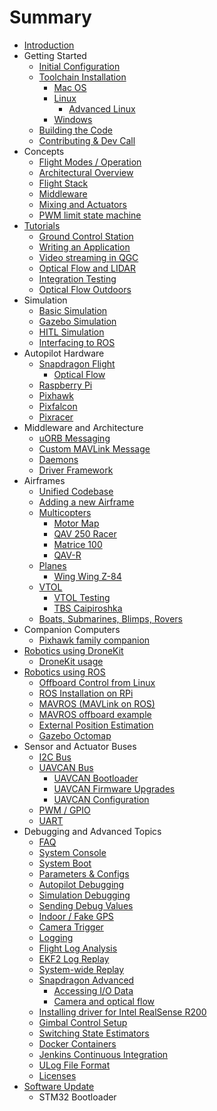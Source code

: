 # Summary

* [Introduction](README.md)
* Getting Started
    * [Initial Configuration](starting-initial-config.md)
    * [Toolchain Installation](starting-installing.md)
        * [Mac OS](starting-installing-mac.md)
        * [Linux](starting-installing-linux.md)
            * [Advanced Linux](starting-installing-linux-boutique.md)
        * [Windows](starting-installing-windows.md)
    * [Building the Code](starting-building.md)
    * [Contributing & Dev Call](starting-contributing.md)
* Concepts
    * [Flight Modes \/ Operation](concept-flight-modes.md)
    * [Architectural Overview](concept-architecture.md)
    * [Flight Stack](concept-flight-stack.md)
    * [Middleware](concept-middleware.md)
    * [Mixing and Actuators](concept-mixing.md)
    * [PWM limit state machine](concept-pwm_limit.md)
* [Tutorials](tutorials.md)
    * [Ground Control Station](qgroundcontrol-intro.md)
    * [Writing an Application](tutorial-hello-sky.md)
    * [Video streaming in QGC](advanced-videostreaming-qgc.md)
    * [Optical Flow and LIDAR](flow_lidar_setup.md)
    * [Integration Testing](tutorial-integration-testing.md)
    * [Optical Flow Outdoors](optical-flow-outdoors.md)
* Simulation
    * [Basic Simulation](simulation-sitl.md)
    * [Gazebo Simulation](simulation-gazebo.md)
    * [HITL Simulation](simulation-hitl.md)
    * [Interfacing to ROS](simulation-ros-interface.md)
* Autopilot Hardware
    * [Snapdragon Flight](hardware-snapdragon.md)
        * [Optical Flow](optical_flow.md)
    * [Raspberry Pi](hardware-rpi.md)
    * [Pixhawk](hardware-pixhawk.md)
    * [Pixfalcon](hardware-pixfalcon.md)
    * [Pixracer](hardware-pixracer.md)
* Middleware and Architecture
    * [uORB Messaging](advanced-uorb.md)
    * [Custom MAVLink Message](custom-mavlink-message.md)
    * [Daemons](architecture-daemon.md)
    * [Driver Framework](advanced-drivers.md)
* Airframes
    * [Unified Codebase](airframes-architecture.md)
    * [Adding a new Airframe](airframes-adding-a-new-frame.md)
    * [Multicopters](airframes-multicopter.md)
        * [Motor Map](airframes-motor-map.md)
        * [QAV 250 Racer](airframes-multicopter-qav250.md)
        * [Matrice 100](airframes-multicopter-matrice100.md)
        * [QAV-R](qav-r.md)
    * [Planes](airframes-plane.md)
        * [Wing Wing Z-84](airframes-plane-wing-z-84.md)
    * [VTOL](airframes-vtol.md)
        * [VTOL Testing](airframes-vtol-testing.md)
        * [TBS Caipiroshka](airframes-vtol-caipiroshka.md)
    * [Boats, Submarines, Blimps, Rovers](airframes-experimental.md)
* Companion Computers
    * [Pixhawk family companion](pixhawk-companion-computer.md)
* [Robotics using DroneKit](robotics-using-dronekit.md)
    * [DroneKit usage](dronekit-example.md)
* [Robotics using ROS](robotics-using-ros.md)
    * [Offboard Control from Linux](offboard-control.md)
    * [ROS Installation on RPi](ros-raspberrypi-installation.md)
    * [MAVROS \(MAVLink on ROS\)](ros-mavros-installation.md)
    * [MAVROS offboard example](ros-mavros-offboard.md)
    * [External Position Estimation](external-position.md)
    * [Gazebo Octomap](simulation-gazebo-octomap.md)
* Sensor and Actuator Buses
    * [I2C Bus](i2c-intro.md)
    * [UAVCAN Bus](uavcan-intro.md)
        * [UAVCAN Bootloader](uavcan-bootloader-installation.md)
        * [UAVCAN Firmware Upgrades](uavcan-node-firmware.md)
        * [UAVCAN Configuration](uavcan-node-enumeration.md)
    * [PWM \/ GPIO](pwm-gpio-intro.md)
    * [UART](uart-intro.md)
* Debugging and Advanced Topics
    * [FAQ](advanced-faq.md)
    * [System Console](advanced-system-console.md)
    * [System Boot](advanced-system-startup.md)
    * [Parameters & Configs](advanced-configurations.md)
    * [Autopilot Debugging](advanced-gdb-debugging.md)
    * [Simulation Debugging](simulation-debugging.md)
    * [Sending Debug Values](advanced-debug-values.md)
    * [Indoor \/ Fake GPS](advanced-fake-gps.md)
    * [Camera Trigger](advanced-camera-trigger.md)
    * [Logging](advanced-logging.md)
    * [Flight Log Analysis](flight_log_analysis.md)
    * [EKF2 Log Replay](ekf2_log_replay.md)
    * [System-wide Replay](advanced-replay.md)
    * [Snapdragon Advanced](advanced-snapdragon.md)
        * [Accessing I\/O Data](advanced-accessing-io-data.md)
        * [Camera and optical flow](advanced-snapdragon_camera.md)
    * [Installing driver for Intel RealSense R200](advanced-realsense_intel.md)
    * [Gimbal Control Setup](advanced-gimbal-control.md)
    * [Switching State Estimators](advanced-switching_state_estimators.md)
    * [Docker Containers](advanced-docker.md)
    * [Jenkins Continuous Integration](advanced-jenkins-ci.md)
    * [ULog File Format](advanced-ulog-file-format.md)
    * [Licenses](advanced-licenses.md)
* [Software Update](software_update.md)
    * STM32 Bootloader

